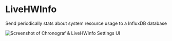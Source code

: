 # LiveHWInfo
Send periodically stats about system resource usage to a InfluxDB database

![Screenshot of Chronograf & LiveHWInfo Settings UI](https://imgur.com/jd0VpyR)
